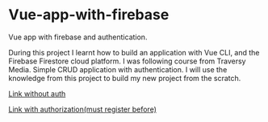 # Vue-app-with-firebase
Vue app with firebase and authentication.

During this project I learnt how to build an application with Vue CLI, and the Firebase Firestore cloud platform. I was following course from Traversy Media. Simple CRUD application with authentication. I will use the knowledge from this project to build my new project from the scratch.

<a href="https://vueauthapp.netlify.com/?_ga=2.263003016.541562246.1566549104-1287068155.1566549104#/">Link without auth</a>

<a href="https://vuefirebaseappwithauth.netlify.com/#/login">Link with authorization(must register before)</a>

<img src="https://i.ytimg.com/vi/sYNjEzcOTOs/maxresdefault.jpg" alt="">
